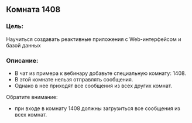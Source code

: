 ## Комната 1408

### Цель:
Научиться создавать реактивные приложения с Web-интерфейсом и базой данных

### Описание:
- В чат из примера к вебинару добавьте специальную комнату: 1408.
- В этой комнате нельзя отправлять сообщения.
- Однако в нее приходят все сообщения из всех других комнат.

Обратите внимание:
- при входе в комнату 1408 должны загрузиться все сообщения из всех комнат.
